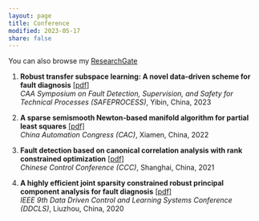 ```yaml
---
layout: page
title: Conference
modified: 2023-05-17 
share: false
---
```


You can also browse my <a href="https://www.researchgate.net/profile/Xianchao-Xiu" target="_blank" style="text-decoration:underline;">ResearchGate</a>




<style>
.biblist { }

/* The item */
.biblist li { }

/* You can define custom styles for plstyle field here. */


/*************************************
   The box that contain BibTeX code
 *************************************/
div.noshow { display: none; }
div.bibtex {
  margin-right: 0%;
  margin-top: 1.2em;
  margin-bottom: 1.3em;
  border: 1px solid silver;
  padding: 0.3em 0.5em;
  background: #eeeeee;
}
div.bibtex pre { font-size: 75%; overflow: auto;  width: 100%; }
</style>

<script>
function toggleBibtex(articleid) {
  var bib = document.getElementById('bib_'+articleid);
  if (bib) {
    if(bib.className.indexOf('bibtex') != -1) {
    bib.className.indexOf('noshow') == -1?bib.className = 'bibtex noshow':bib.className = 'bibtex';
    }
  } else {
    return;
  }
}
</script>


<ol class="biblist">
   
  
  
 <li ><p>
<b>Robust transfer subspace learning: A novel data-driven scheme for fault diagnosis</b> <a href="../conference/2023-SAFEPROCESS.pdf" class="textlink" target="_blank">[pdf]</a> <br>
<i>CAA Symposium on Fault Detection, Supervision, and Safety for Technical Processes (SAFEPROCESS)</i>,
Yibin, China, 2023<br>
    

   
<li ><p>
<b>A sparse semismooth Newton-based manifold algorithm for partial least squares</b> <a href="../conferences/2022-CAC.pdf" class="textlink" target="_blank">[pdf]</a> <br>
<i>China Automation Congress (CAC)</i>,
Xiamen, China, 2022<br>


<li ><p>
<b>Fault detection based on canonical correlation analysis with rank constrained optimization</b> <a href="../conferences/2021-CCC.pdf" class="textlink" target="_blank">[pdf]</a> <br>
<i>Chinese Control Conference (CCC)</i>,
Shanghai, China, 2021<br>
   
   
  
 <li ><p>
<b>A highly efficient joint sparsity constrained robust principal component analysis for fault diagnosis</b> <a href="../conference/2020-DDCLS.pdf" class="textlink" target="_blank">[pdf]</a> <br>
<i>IEEE 9th Data Driven Control and Learning Systems Conference (DDCLS)</i>,
Liuzhou, China, 2020<br>

  
